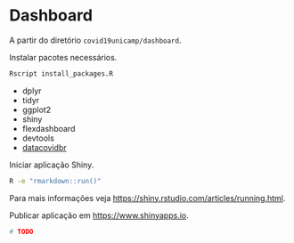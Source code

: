 # Dashboard

A partir do diretório `covid19unicamp/dashboard`.

Instalar pacotes necessários.

```bash
Rscript install_packages.R
```

- dplyr
- tidyr
- ggplot2
- shiny
- flexdashboard
- devtools
- [datacovidbr](https://github.com/freguglia/datacovidbr)

Iniciar aplicação Shiny.

```bash
R -e "rmarkdown::run()"
```

Para mais informações veja <https://shiny.rstudio.com/articles/running.html>.

Publicar aplicação em <https://www.shinyapps.io>.

```bash
# TODO
```